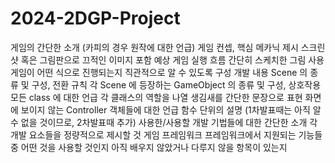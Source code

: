 # 2024-2DGP-Project
게임의 간단한 소개 (카피의 경우 원작에 대한 언급)
게임 컨셉, 핵심 메카닉 제시
스크린샷 혹은 그림판으로 끄적인 이미지 포함
예상 게임 실행 흐름
간단히 스케치한 그림 사용
게임이 어떤 식으로 진행되는지 직관적으로 알 수 있도록 구성
개발 내용
Scene 의 종류 및 구성, 전환 규칙
각 Scene 에 등장하는 GameObject 의 종류 및 구성, 상호작용
모든 class 에 대한 언급
각 클래스의 역할을 나열
생김새를 간단한 문장으로 표현
화면에 보이지 않는 Controller 객체들에 대한 언급
함수 단위의 설명 (1차발표때는 아직 알 수 없을 것이므로, 2차발표때 추가)
사용한/사용할 개발 기법들에 대한 간단한 소개
각 개발 요소들을 정량적으로 제시할 것
게임 프레임워크
프레임워크에서 지원되는 기능들 중 어떤 것을 사용할 것인지
아직 배우지 않았거나 다루지 않을 항목이 있는지
